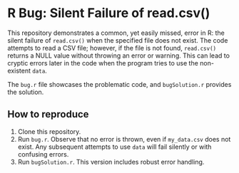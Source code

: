# R Bug: Silent Failure of read.csv()

This repository demonstrates a common, yet easily missed, error in R: the silent failure of `read.csv()` when the specified file does not exist.  The code attempts to read a CSV file; however, if the file is not found, `read.csv()` returns a NULL value without throwing an error or warning. This can lead to cryptic errors later in the code when the program tries to use the non-existent `data`.

The `bug.r` file showcases the problematic code, and `bugSolution.r` provides the solution.

## How to reproduce

1.  Clone this repository.
2.  Run `bug.r`. Observe that no error is thrown, even if `my_data.csv` does not exist.  Any subsequent attempts to use `data` will fail silently or with confusing errors.
3.  Run `bugSolution.r`.  This version includes robust error handling.